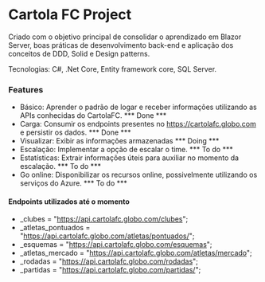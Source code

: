 # Cartola FC Project

Criado com o objetivo principal de consolidar o aprendizado em Blazor Server, boas práticas de desenvolvimento back-end e aplicação dos conceitos de DDD, Solid e Design patterns.

Tecnologias: C#, .Net Core, Entity framework core, SQL Server.


### Features
- Básico: Aprender o padrão de logar e receber informações utilizando as APIs conhecidas do CartolaFC. *** Done ***
- Carga: Consumir os endpoints presentes no https://cartolafc.globo.com e persistir os dados. *** Done ***
- Visualizar: Exibir as informações armazenadas *** Doing ***
- Escalação: Implementar a opção de escalar o time. *** To do ***
- Estatísticas: Extrair informações úteis para auxiliar no momento da escalação. *** To do ***
- Go online: Disponibilizar os recursos online, possivelmente utilizando os serviços do Azure. *** To do ***


#### Endpoints utilizados até o momento
- _clubes = "https://api.cartolafc.globo.com/clubes";                                                                                                                   
- _atletas_pontuados = "https://api.cartolafc.globo.com/atletas/pontuados/";
- _esquemas = "https://api.cartolafc.globo.com/esquemas";
- _atletas_mercado = "https://api.cartolafc.globo.com/atletas/mercado";
- _rodadas = "https://api.cartolafc.globo.com/rodadas";
- _partidas = "https://api.cartolafc.globo.com/partidas/";
